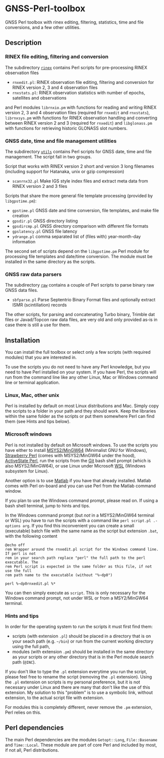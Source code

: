 # GNSS-Perl-toolbox
GNSS Perl toolbox with rinex editing, filtering, statistics, time and file conversions, and a few other utilities.

## Description

### RINEX file editing, filtering and conversion

The subdirectory [`rinex`](rinex/) contains Perl scripts for pre-processing RINEX observation files

- `rnxedit.pl`: RINEX observation file editing, filtering and conversion for RINEX version 2, 3 and 4 observation files
- `rnxstats.pl`: RINEX observation statistics with number of epochs, satellites and observations

and Perl modules `librnxio.pm` with functions for reading and writing RINEX version 2, 3 and 4 observation files (required for `rnxedit` and `rnxstats`),
`librnxsys.pm` with functions for RINEX observation handling and converting between RINEX version 2 and 3 (required for `rnxedit`) and `libglonass.pm` with functions for retrieving historic GLONASS slot numbers.

### GNSS date, time and file management utilities

The subdirectory [`utils`](utils/) contains Perl scripts for GNSS date, time and file management.
The script fall in two groups. 

Script that works with RINEX version 2 short and version 3 long filenames (including support for Hatanaka, unix or gzip
compression)

- `scanrnx32.pl` Make IGS style index files and extract meta data from RINEX version 2 and 3 files

Scripts that share the more general file template processing (provided by `libgpstime.pm`):

- `gpstime.pl` GNSS date and time conversion, file templates, and make file creation
- `gpsdir.pl` GNSS directory listing 
- `gpsdircmp.pl` GNSS directory comparison with different file formats
- `gpslatency.pl` GNSS file latency 
- `ydrange.pl` comma separated list of (files with) year-month-day information

The second set of scripts depend on the `libgpstime.pm` Perl module for processing file templates and date/time conversion.
The module must be installed in the same directory as the scripts. 

### GNSS raw data parsers

The subdirectory [`raw`](raw/) contains a couple of Perl scripts to parse binary raw GNSS data files. 

- `sbfparse.pl` Parse Septentrio Binary Format files and optionally extract ISMR (scintillation) records

The other scripts, for parsing and concatenating Turbo binary, Trimble dat files or Javad/Topcon raw data files, 
are very old and only provided as-is in case there is still a use for them.


## Installation

You can install the full toolbox or select only a few scripts (with required modules) that you are interested in. 

To use the scripts you do not need to have any Perl knowledge, but you need to have Perl installed on your system. If you have Perl, the scripts will run from the command line like any other Linux, Mac or Windows command line or terminal application.

### Linux, Mac, other unix

Perl is installed by default on most Linux distributions and Mac. Simply copy the scripts to a folder in your path and they should work. Keep the libraries within the same folder as the scripts or put
them somewhere Perl can find them (see Hints and tips below).

### Microsoft windows

Perl is not installed by default on Microsoft windows. To use the scripts you have either to install [MSYS2/MinGW64](https://www.msys2.org/) (Minimalist GNU for Windows), [Strawberry Perl](https://strawberryperl.com/) (comes with MSYS2/MinGW64 under the hood), [ActiveState Perl](https://www.activestate.com/platform/supported-languages/perl/), run the scripts from the [Git](https://git-scm.com/downloads) bash shell prompt (which is also MSYS2/MinGW64), or use Linux under Microsoft [WSL](https://learn.microsoft.com/en-us/windows/wsl/install) (Windows subsystem for Linux). 

Another option is to use [Matlab](https://www.mathworks.com/products/matlab.html) if you have that already installed. Matlab comes with Perl on-board and you can use Perl from the Matlab command window.

If you plan to use the Windows command prompt, please read on. If using a bash shell terminal, jump to hints and tips.

In the Windows command prompt (but *not* in a MSYS2/MinGW64 terminal or WSL) you have to run the scripts with a command like `perl script.pl .-options arg`. If you find this 
inconvenient you can create a small (executable) batch file with the same name as the script but extension `.bat`, with the following content
```
@echo off 
rem Wrapper around the rnxedit.pl script for the Windows command line. If perl is not 
rem in your search path replace "perl" the full path to the perl executable. The 
rem Perl script is expected in the same folder as this file, if not use the full 
rem path name to the executable (without "%~dp0")

perl %~dp0rnxedit.pl %*
```
You can then simply execute as `script`.  This is only necessary for the Windows command prompt, not under WSL or from a MSY2/MinGW64 terminal.

### Hints and tips

In order for the operating system to run the scripts it must first find them:

- scripts (with extension `.pl`) should be placed in a directory that is on your seach path (e.g. `~/bin`) or run from the current working directory using the full path,
- modules (with extension `.pm`) should be installed in the same directory as your scripts or any other directory that is in the Perl module search path (`@INC`).

If you don't like to type the `.pl` extension everytime you run the script, please feel free to rename the script (removing the `.pl` extension). Using the `.pl` extension on scripts is my
personal preference, but it is not necessary under Linux and there are many that don't like the use of this extension. My solution to this "problem" is to use a symbolic 
link, without extension, to the actual script file with extension. 

For modules this is completely different, never remove the `.pm` extension, Perl relies on this.


## Perl dependencies

The main Perl dependencies are the modules `Getopt::Long`, `File::Basename` and `Time::Local`. These module are part of core Perl and included by most, if not all, 
Perl distributions.
